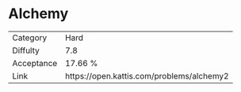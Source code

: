 # Alchemy

<table>
    <tr>
        <td>Category</td>
        <td>Hard</td>
    </tr>
    <tr>
        <td>Diffulty</td>
        <td>7.8</td>
    </tr>
    <tr>
        <td>Acceptance</td>
        <td>17.66 %</td>
    </tr>
    <tr>
        <td>Link</td>
        <td>https://open.kattis.com/problems/alchemy2</td>
    </tr>
</table>